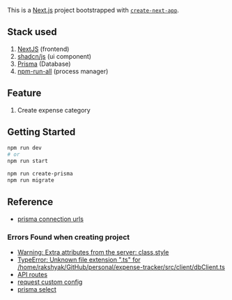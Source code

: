 This is a [Next.js](https://nextjs.org/) project bootstrapped with [`create-next-app`](https://github.com/vercel/next.js/tree/canary/packages/create-next-app).

## Stack used
1. [NextJS](https://nextjs.org/docs) (frontend)
1. [shadcn/js](https://ui.shadcn.com/docs/installation/next) (ui component)
1. [Prisma](https://www.npmjs.com/package/prisma) (Database)
1. [npm-run-all](https://www.npmjs.com/package/npm-run-all) (process manager) 

## Feature
1. Create expense category

## Getting Started

```bash
npm run dev
# or
npm run start 
```

```bash
npm run create-prisma
npm run migrate
```

## Reference
- [prisma connection urls](https://www.prisma.io/docs/getting-started/setup-prisma/start-from-scratch/relational-databases/connect-your-database-typescript-postgresql)
### Errors Found when creating project
- [Warning: Extra attributes from the server: class,style]()
- [TypeError: Unknown file extension ".ts" for /home/rakshyak/GitHub/personal/expense-tracker/src/client/dbClient.ts]()
- [API routes](https://nextjs.org/docs/pages/building-your-application/routing/api-routes)
- [request custom config](https://nextjs.org/docs/pages/building-your-application/routing/api-routes#custom-config)
- [prisma select](https://www.prisma.io/docs/orm/prisma-client/queries/select-fields)
